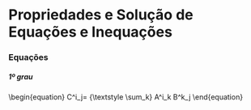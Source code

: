 # Propriedades e Solução de Equações e Inequações

### Equações

##### 1º grau

\begin{equation}
	C^i_j= {\textstyle \sum_k} A^i_k B^k_j
\end{equation}